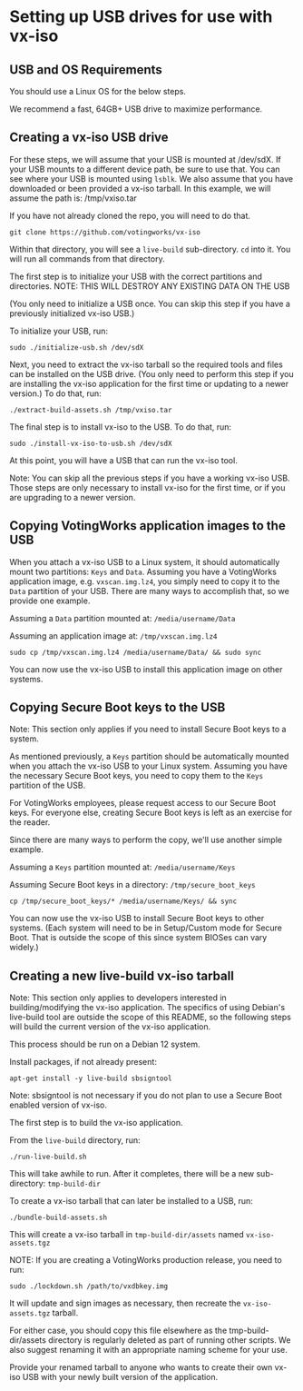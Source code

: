 # Setting up USB drives for use with vx-iso

## USB and OS Requirements

You should use a Linux OS for the below steps.

We recommend a fast, 64GB+ USB drive to maximize performance.

## Creating a vx-iso USB drive

For these steps, we will assume that your USB is mounted at /dev/sdX.
If your USB mounts to a different device path, be sure to use that. 
You can see where your USB is mounted using `lsblk`.
We also assume that you have downloaded or been provided a vx-iso tarball. 
In this example, we will assume the path is: /tmp/vxiso.tar

If you have not already cloned the repo, you will need to do that.
```
git clone https://github.com/votingworks/vx-iso
```

Within that directory, you will see a `live-build` sub-directory. `cd` into it. You will run all commands from that directory.

The first step is to initialize your USB with the correct partitions and directories.
NOTE: THIS WILL DESTROY ANY EXISTING DATA ON THE USB

(You only need to initialize a USB once. You can skip this step if you have a previously initialized vx-iso USB.)

To initialize your USB, run:
```
sudo ./initialize-usb.sh /dev/sdX
```

Next, you need to extract the vx-iso tarball so the required tools and files can be installed on the USB drive. (You only need to perform this step if you are installing the vx-iso application for the first time or updating to a newer version.) To do that, run:
```
./extract-build-assets.sh /tmp/vxiso.tar
```

The final step is to install vx-iso to the USB. To do that, run:
```
sudo ./install-vx-iso-to-usb.sh /dev/sdX
```

At this point, you will have a USB that can run the vx-iso tool.

Note: You can skip all the previous steps if you have a working vx-iso USB. Those steps are only necessary to install vx-iso for the first time, or if you are upgrading to a newer version.

## Copying VotingWorks application images to the USB

When you attach a vx-iso USB to a Linux system, it should automatically mount two partitions: `Keys` and `Data`. Assuming you have a VotingWorks application image, e.g. `vxscan.img.lz4`, you simply need to copy it to the `Data` partition of your USB. There are many ways to accomplish that, so we provide one example.

Assuming a `Data` partition mounted at: `/media/username/Data`

Assuming an application image at: `/tmp/vxscan.img.lz4`

```
sudo cp /tmp/vxscan.img.lz4 /media/username/Data/ && sudo sync
```

You can now use the vx-iso USB to install this application image on other systems. 

## Copying Secure Boot keys to the USB

Note: This section only applies if you need to install Secure Boot keys to a system.

As mentioned previously, a `Keys` partition should be automatically mounted when you attach the vx-iso USB to your Linux system. Assuming you have the necessary Secure Boot keys, you need to copy them to the `Keys` partition of the USB. 

For VotingWorks employees, please request access to our Secure Boot keys. For everyone else, creating Secure Boot keys is left as an exercise for the reader. 

Since there are many ways to perform the copy, we'll use another simple example.

Assuming a `Keys` partition mounted at: `/media/username/Keys`

Assuming Secure Boot keys in a directory: `/tmp/secure_boot_keys`

```
cp /tmp/secure_boot_keys/* /media/username/Keys/ && sync
```

You can now use the vx-iso USB to install Secure Boot keys to other systems. (Each system will need to be in Setup/Custom mode for Secure Boot. That is outside the scope of this since system BIOSes can vary widely.)

## Creating a new live-build vx-iso tarball

Note: This section only applies to developers interested in building/modifying the vx-iso application. The specifics of using Debian's live-build tool are outside the scope of this README, so the following steps will build the current version of the vx-iso application.

This process should be run on a Debian 12 system.

Install packages, if not already present:
```
apt-get install -y live-build sbsigntool
```

Note: sbsigntool is not necessary if you do not plan to use a Secure Boot enabled version of vx-iso.

The first step is to build the vx-iso application.

From the `live-build` directory, run:
```
./run-live-build.sh
```

This will take awhile to run. After it completes, there will be a new sub-directory: `tmp-build-dir`

To create a vx-iso tarball that can later be installed to a USB, run:
```
./bundle-build-assets.sh
```

This will create a vx-iso tarball in `tmp-build-dir/assets` named `vx-iso-assets.tgz`

NOTE: If you are creating a VotingWorks production release, you need to run:
```
sudo ./lockdown.sh /path/to/vxdbkey.img
```
It will update and sign images as necessary, then recreate the `vx-iso-assets.tgz` tarball.

For either case, you should copy this file elsewhere as the tmp-build-dir/assets directory is regularly deleted as part of running other scripts. We also suggest renaming it with an appropriate naming scheme for your use.

Provide your renamed tarball to anyone who wants to create their own vx-iso USB with your newly built version of the application.

